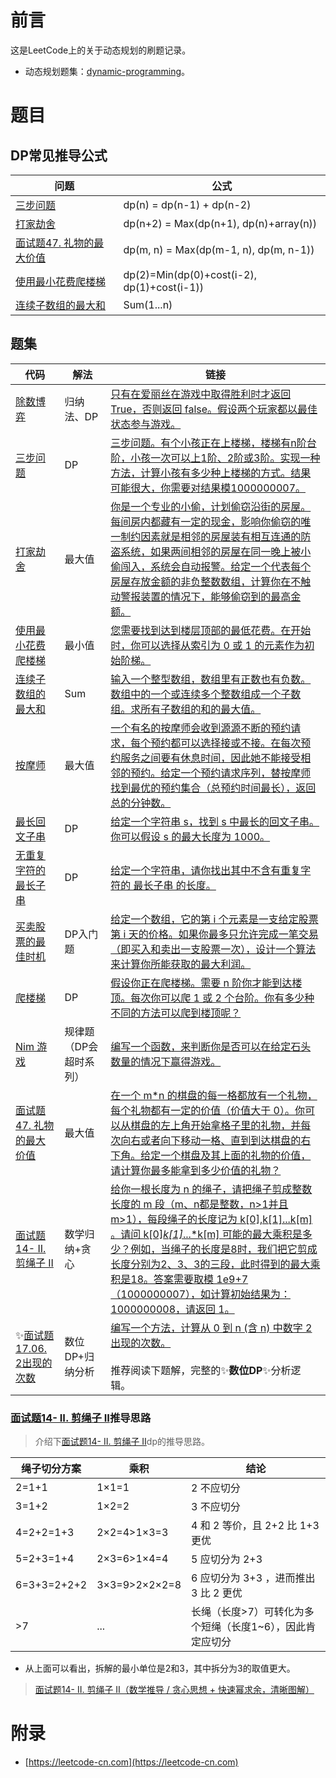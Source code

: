 # 前言

这是LeetCode上的关于动态规划的刷题记录。

 - 动态规划题集：[dynamic-programming](https://leetcode-cn.com/tag/dynamic-programming/)。

# 题目

## DP常见推导公式

| 问题 | 公式 |
| ---- | ---- |
| [三步问题](WaysToStep.java) | dp(n) = dp(n-1) + dp(n-2) |
| [打家劫舍](Rob.java) | dp(n+2) = Max(dp(n+1), dp(n)+array(n)) |
| [面试题47. 礼物的最大价值](MaxValue.java) | dp(m, n) = Max(dp(m-1, n), dp(m, n-1)) |
| [使用最小花费爬楼梯](MinCostClimbingStairs.java) | dp(2)=Min(dp(0)+cost(i-2), dp(1)+cost(i-1)) |
| [连续子数组的最大和](MaxSubArray.java) | Sum(1...n) |

## 题集

| 代码 | 解法 | 链接 |
| ---- | ---- | ---- |
| [除数博弈](DivisorGame.java) |  归纳法、DP | [只有在爱丽丝在游戏中取得胜利时才返回 True，否则返回 false。假设两个玩家都以最佳状态参与游戏。](https://leetcode-cn.com/problems/divisor-game/) |
| [三步问题](WaysToStep.java) |  DP  | [三步问题。有个小孩正在上楼梯，楼梯有n阶台阶，小孩一次可以上1阶、2阶或3阶。实现一种方法，计算小孩有多少种上楼梯的方式。结果可能很大，你需要对结果模1000000007。](https://leetcode-cn.com/problems/three-steps-problem-lcci/) |
| [打家劫舍](Rob.java) | 最大值 | [你是一个专业的小偷，计划偷窃沿街的房屋。每间房内都藏有一定的现金，影响你偷窃的唯一制约因素就是相邻的房屋装有相互连通的防盗系统，如果两间相邻的房屋在同一晚上被小偷闯入，系统会自动报警。给定一个代表每个房屋存放金额的非负整数数组，计算你在不触动警报装置的情况下，能够偷窃到的最高金额。](https://leetcode-cn.com/problems/house-robber/) |
| [使用最小花费爬楼梯](MinCostClimbingStairs.java) |  最小值 | [您需要找到达到楼层顶部的最低花费。在开始时，你可以选择从索引为 0 或 1 的元素作为初始阶梯。](https://leetcode-cn.com/problems/min-cost-climbing-stairs/) |
| [连续子数组的最大和](MaxSubArray.java) | Sum | [输入一个整型数组，数组里有正数也有负数。数组中的一个或连续多个整数组成一个子数组。求所有子数组的和的最大值。](https://leetcode-cn.com/problems/lian-xu-zi-shu-zu-de-zui-da-he-lcof/) |
| [按摩师](Massage.java) | 最大值 | [一个有名的按摩师会收到源源不断的预约请求，每个预约都可以选择接或不接。在每次预约服务之间要有休息时间，因此她不能接受相邻的预约。给定一个预约请求序列，替按摩师找到最优的预约集合（总预约时间最长），返回总的分钟数。](https://leetcode-cn.com/problems/the-masseuse-lcci/) |
| [最长回文子串](LongestPalindrome.java) | DP | [给定一个字符串 s，找到 s 中最长的回文子串。你可以假设 s 的最大长度为 1000。](https://leetcode-cn.com/problems/longest-palindromic-substring/) |
| [无重复字符的最长子串](LengthOfLongestSubstring.java) | DP | [给定一个字符串，请你找出其中不含有重复字符的 最长子串 的长度。](https://leetcode-cn.com/problems/longest-substring-without-repeating-characters/) |
| [买卖股票的最佳时机](MaxProfit.java) | DP入门题 | [给定一个数组，它的第 i 个元素是一支给定股票第 i 天的价格。如果你最多只允许完成一笔交易（即买入和卖出一支股票一次），设计一个算法来计算你所能获取的最大利润。](https://leetcode-cn.com/problems/best-time-to-buy-and-sell-stock/) |
| [爬楼梯](ClimbStairs.java) | DP | [假设你正在爬楼梯。需要 n 阶你才能到达楼顶。每次你可以爬 1 或 2 个台阶。你有多少种不同的方法可以爬到楼顶呢？](https://leetcode-cn.com/problems/climbing-stairs/) |
| [Nim 游戏](CanWinNim.java) |  规律题（DP会超时系列） | [编写一个函数，来判断你是否可以在给定石头数量的情况下赢得游戏。](https://leetcode-cn.com/problems/nim-game/) |
| [面试题47. 礼物的最大价值](MaxValue.java) | 最大值 | [在一个 m*n 的棋盘的每一格都放有一个礼物，每个礼物都有一定的价值（价值大于 0）。你可以从棋盘的左上角开始拿格子里的礼物，并每次向右或者向下移动一格、直到到达棋盘的右下角。给定一个棋盘及其上面的礼物的价值，请计算你最多能拿到多少价值的礼物？](https://leetcode-cn.com/problems/li-wu-de-zui-da-jie-zhi-lcof/) |
| [面试题14- II. 剪绳子 II](CuttingRope.java) |  数学归纳+贪心  | [给你一根长度为 n 的绳子，请把绳子剪成整数长度的 m 段（m、n都是整数，n>1并且m>1），每段绳子的长度记为 k[0],k[1]...k[m] 。请问 k[0]*k[1]*...*k[m] 可能的最大乘积是多少？例如，当绳子的长度是8时，我们把它剪成长度分别为2、3、3的三段，此时得到的最大乘积是18。答案需要取模 1e9+7（1000000007），如计算初始结果为：1000000008，请返回 1。](https://leetcode-cn.com/problems/jian-sheng-zi-ii-lcof/) |
| ✨[面试题 17.06. 2出现的次数](NumberOf2sInRange.java) | 数位DP+归纳分析 | [编写一个方法，计算从 0 到 n (含 n) 中数字 2 出现的次数。](https://leetcode-cn.com/problems/number-of-2s-in-range-lcci/)<br/><br/>推荐阅读下题解，完整的✨**数位DP**✨分析逻辑。 |

### [面试题14- II. 剪绳子 II](CuttingRope.java)推导思路

> 介绍下[面试题14- II. 剪绳子 II](CuttingRope.java)dp的推导思路。

| 绳子切分方案 | 乘积 | 结论 |
| ---- | ---- | ---- |
| 2=1+1 | 1×1=1 | 2 不应切分 |
| 3=1+2 | 1×2=2 | 3 不应切分 |
| 4=2+2=1+3 | 2×2=4>1×3=3 | 4 和 2 等价，且 2+2 比 1+3 更优 |
| 5=2+3=1+4 | 2×3=6>1×4=4 | 5 应切分为 2+3 |
| 6=3+3=2+2+2 | 3×3=9>2×2×2=8 | 6 应切分为 3+3 ，进而推出 3 比 2 更优 |
| >7 | ... | 长绳（长度>7）可转化为多个短绳（长度1~6），因此肯定应切分 |

 - 从上面可以看出，拆解的最小单位是2和3，其中拆分为3的取值更大。

> [面试题14- II. 剪绳子 II（数学推导 / 贪心思想 + 快速幂求余，清晰图解）](https://leetcode-cn.com/problems/jian-sheng-zi-ii-lcof/solution/mian-shi-ti-14-ii-jian-sheng-zi-iitan-xin-er-fen-f/)

# 附录

 - [https://leetcode-cn.com](https://leetcode-cn.com)